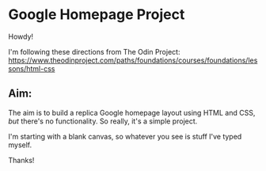 # Google Homepage Project
Howdy! 

I'm following these directions from The Odin Project: https://www.theodinproject.com/paths/foundations/courses/foundations/lessons/html-css

## Aim:
The aim is to build a replica Google homepage layout using HTML and CSS, *but* there's no functionality. So really, it's a simple project.

I'm starting with a blank canvas, so whatever you see is stuff I've typed myself.

Thanks!